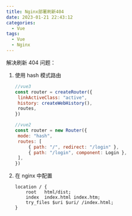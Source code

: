 ```yaml
---
title: Nginx部署刷新404
date: 2023-01-21 22:43:12
categories:
  - Vue
tags:
  - Vue
  - Nginx
---
```


解决刷新 404 问题：

1. 使用 hash 模式路由

   ```javascript
   //vue3
   const router = createRouter({
   	linkActiveClass: "active",
   	history: createWebHistory(),
   	routes,
   })
   ```

   ```javascript
   //vue2
   const router = new Router({
   	mode: "hash",
   	routes: [
   		{ path: "/", redirect: "/login" },
   		{ path: "/login", component: Login },
   	],
   })
   ```

2. 在 nginx 中配置

   ```nginx
   location / {
       root   html/dist;
       index  index.html index.htm;
       try_files $uri $uri/ /index.html;
   }
   ```
